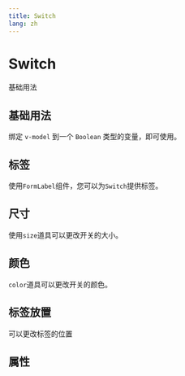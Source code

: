 ```yaml
---
title: Switch
lang: zh
---
```


<script setup lang="ts">
  import props from "../../../example/switch-new/description/zh-props.ts";
</script>


# Switch

基础用法

## 基础用法

绑定 `v-model` 到一个 `Boolean` 类型的变量，即可使用。

<demo src="../../../example/switch-new/base.vue"></demo>

## 标签

使用`FormLabel`组件，您可以为`Switch`提供标签。

<demo src="../../../example/switch-new/label.vue"></demo>

## 尺寸

使用`size`道具可以更改开关的大小。

<demo src="../../../example/switch-new/size.vue"></demo>

## 颜色

`color`道具可以更改开关的颜色。
<demo src="../../../example/switch-new/color.vue"></demo>


## 标签放置

可以更改标签的位置

<demo src="../../../example/switch-new/placement.vue"></demo>

## 属性

<table-block type="propsZh" :data="props"></table-block>
